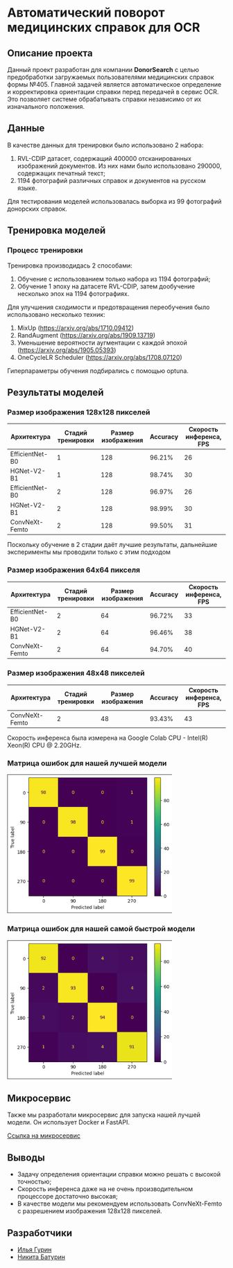 # Автоматический поворот медицинских справок для OCR

## Описание проекта
Данный проект разработан для компании **DonorSearch** с целью предобработки загружаемых пользователями медицинских справок формы №405. Главной задачей является автоматическое определение и корректировка ориентации справки перед передачей в сервис OCR. Это позволяет системе обрабатывать справки независимо от их изначального положения.

## Данные
В качестве данных для тренировки было использовано 2 набора:
1. RVL-CDIP датасет, содержащий 400000 отсканированных изображений документов. Из них нами было использовано 290000, содержащих печатный текст;
2. 1194 фотографий различных справок и документов на русском языке.
   
Для тестирования моделей использовалась выборка из 99 фотографий донорских справок.

## Тренировка моделей
### Процесс тренировки
Тренировка производидась 2 способами:
1. Обучение с использованием только набора из 1194 фотографий;
2. Обучение 1 эпоху на датасете RVL-CDIP, затем дообучение несколько эпох на 1194 фотографиях.

Для улучшения сходимости и предотвращения переобучения было использовано несколько техник:
1. MixUp (https://arxiv.org/abs/1710.09412)
2. RandAugment (https://arxiv.org/abs/1909.13719)
3. Уменьшение вероятности аугментации с каждой эпохой (https://arxiv.org/abs/1905.05393)
4. OneCycleLR Scheduler (https://arxiv.org/abs/1708.07120)

Гиперпараметры обучения подбирались с помощью optuna.

## Результаты моделей
### Размер изображения 128x128 пикселей

| Архитектура       | Стадий тренировки | Размер изображения | Accuracy | Скорость инференса, FPS | 
|-------------------|-------------------|--------------------|----------|-------------------------|
| EfficientNet-B0   | 1                 | 128                | 96.21%   | 26                      | 
| HGNet-V2-B1       | 1                 | 128                | 98.74%   | 30                      | 
| EfficientNet-B0   | 2                 | 128                | 96.97%   | 26                      | 
| HGNet-V2-B1       | 2                 | 128                | 98.99%   | 30                      | 
| ConvNeXt-Femto    | 2                 | 128                | 99.50%   | 31                      | 

Поскольку обучение в 2 стадии даёт лучшие результаты, дальнейшие эксперименты мы проводили только с этим подходом

### Размер изображения 64x64 пикселя

| Архитектура       | Стадий тренировки | Размер изображения | Accuracy | Скорость инференса, FPS | 
|-------------------|-------------------|--------------------|----------|-------------------------|
| EfficientNet-B0   | 2                 | 64                 | 96.72%   | 33                      | 
| HGNet-V2-B1       | 2                 | 64                 | 96.46%   | 38                      | 
| ConvNeXt-Femto    | 2                 | 64                 | 94.70%   | 40                      | 

### Размер изображения 48x48 пикселей

| Архитектура       | Стадий тренировки | Размер изображения | Accuracy | Скорость инференса, FPS | 
|-------------------|-------------------|--------------------|----------|-------------------------|
| ConvNeXt-Femto    | 2                 | 48                 | 93.43%   | 43                      | 

Скорость инференса была измерена на Google Colab CPU - Intel(R) Xeon(R) CPU @ 2.20GHz.

### Матрица ошибок для нашей лучшей модели

<img src='https://github.com/IlyaLion/donorseach-documents-orientation/blob/readme/images/convnext_128-cm.png' height="320" />

<br>

### Матрица ошибок для нашей самой быстрой модели

<img src='https://github.com/IlyaLion/donorseach-documents-orientation/blob/readme/images/convnext_48-cm.png' height="320" />

<br>

## Микросервис
Также мы разработали микросервис для запуска нашей лучшей модели. Он использует Docker и FastAPI.

[Ссылка на микросервис](https://github.com/IlyaLion/donorseach-documents-orientation/tree/app/app)

## Выводы
 - Задачу определения ориентации справки можно решать с высокой точностью;
 - Скорость инференса даже на не очень производительном процессоре достаточно высокая;
 - В качестве модели мы рекомендуем использовать ConvNeXt-Femto с разрешением изображения 128x128 пикселей.

## Разработчики
* [Илья Гурин](https://github.com/IlyaLion) 
* [Никита Батурин](https://github.com/nktbn)  

